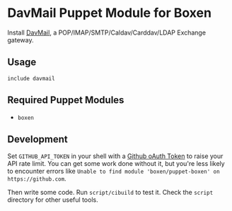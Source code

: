 # DavMail Puppet Module for Boxen

Install [DavMail](http://davmail.sourceforge.net/), a POP/IMAP/SMTP/Caldav/Carddav/LDAP Exchange gateway.

## Usage

```puppet
include davmail
```

## Required Puppet Modules

* `boxen`

## Development

Set `GITHUB_API_TOKEN` in your shell with a [Github oAuth Token](https://help.github.com/articles/creating-an-oauth-token-for-command-line-use) to raise your API rate limit. You can get some work done without it, but you're less likely to encounter errors like `Unable to find module 'boxen/puppet-boxen' on https://github.com`.

Then write some code. Run `script/cibuild` to test it. Check the `script`
directory for other useful tools.

